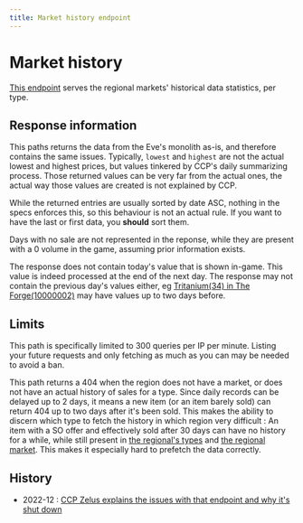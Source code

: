```yaml
---
title: Market history endpoint
---
```

# Market history

[This endpoint](https://esi.evetech.net/ui/#/Market/get_markets_region_id_history) serves the regional markets' historical data statistics, per type.

## Response information

This paths returns the data from the Eve's monolith as-is, and therefore contains the same issues. Typically, `lowest` and `highest` are not the actual lowest and highest prices, but values tinkered by CCP's daily summarizing process. Those returned values can be very far from the actual ones, the actual way those values are created is not explained by CCP.

While the returned entries are usually sorted by date ASC, nothing in the specs enforces this, so this behaviour is not an actual rule. If you want to have the last or first data, you **should** sort them.

Days with no sale are not represented in the reponse, while they are present with a 0 volume in the game, assuming prior information exists.

The response does not contain today's value that is shown in-game. This value is indeed processed at the end of the next day. The response may not contain the previous day's values either, eg [Tritanium(34) in The Forge(10000002)](https://esi.evetech.net/latest/markets/10000002/history/?datasource=tranquility&type_id=34) may have values up to two days before.

## Limits

This path is specifically limited to 300 queries per IP per minute. Listing your future requests and only fetching as much as you can may be needed to avoid a ban.

This path returns a 404 when the region does not have a market, or does not have an actual history of sales for a type. Since daily records can be delayed up to 2 days, it means a new item (or an item barely sold) can return 404 up to two days after it's been sold. This makes the ability to discern which type to fetch the history in which region very difficult : An item with a SO offer and effectively sold after 30 days can have no history for a while, while still present in [the regional's types](https://esi.evetech.net/ui/#/Market/get_markets_region_id_types) and [the regional market](https://esi.evetech.net/ui/#/Market/get_markets_region_id_orders). This makes it especially hard to prefetch the data correctly.

## History

 - 2022-12 : [CCP Zelus explains the issues with that endpoint and why it's shut down](https://forums.eveonline.com/t/esi-market-history-endpoint/387151)
